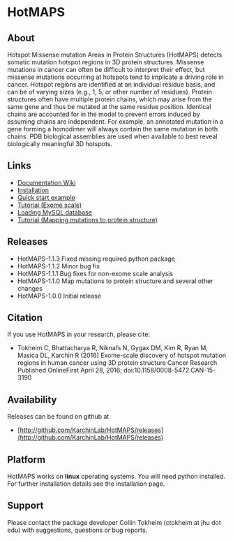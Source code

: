 # HotMAPS

## About

Hotspot Missense mutation Areas in Protein Structures (HotMAPS) detects somatic mutation hotspot regions in 3D protein structures. Missense mutations in cancer can often be difficult to interpret their effect, but missense mutations occurring at hotspots tend to implicate a driving role in cancer. Hotspot regions are identified at an individual residue basis, and can be of varying sizes (e.g., 1, 5, or other number of residues). Protein structures often have multiple protein chains, which may arise from the same gene and thus be mutated at the same residue position. Identical chains are accounted for in the model to prevent errors induced by assuming chains are independent. For example, an annotated mutation in a gene forming a homodimer will always contain the same mutation in both chains. PDB biological assemblies are used when available to best reveal biologically meaningful 3D hotspots.

## Links

* [Documentation Wiki](http://github.com/KarchinLab/HotMAPS/wiki/Home)
* [Installation](http://github.com/KarchinLab/HotMAPS/wiki/Installation)
* <a href="http://github.com/KarchinLab/HotMAPS/wiki/Quick-start">Quick start example</a>
* <a href="http://github.com/KarchinLab/HotMAPS/wiki/Tutorial-(Exome-scale)">Tutorial (Exome scale)</a>
* <a href="http://github.com/KarchinLab/HotMAPS/wiki/MySQL-database">Loading MySQL database</a>
* <a href="http://github.com/KarchinLab/HotMAPS/wiki/Tutorial-(Mapping-mutations)">Tutorial (Mapping mutations to protein structure)</a>

## Releases

* HotMAPS-1.1.3 Fixed missing required python package
* HotMAPS-1.1.2 Minor bug fix
* HotMAPS-1.1.1 Bug fixes for non-exome scale analysis
* HotMAPS-1.1.0 Map mutations to protein structure and several other changes
* HotMAPS-1.0.0 Initial release

## Citation

If you use HotMAPS in your research, please cite:

* Tokheim C, Bhattacharya R, Niknafs N, Gygax DM, Kim R, Ryan M, Masica DL, Karchin R (2016) Exome-scale discovery of hotspot mutation regions in human cancer using 3D protein structure Cancer Research Published OnlineFirst April 28, 2016; doi:10.1158/0008-5472.CAN-15-3190

## Availability

Releases can be found on github at

* [http://github.com/KarchinLab/HotMAPS/releases](http://github.com/KarchinLab/HotMAPS/releases)

## Platform

HotMAPS works on **linux** operating systems. You will need python installed. For further installation details see the installation page.

## Support

Please contact the package developer Collin Tokheim (ctokheim at jhu dot edu) with suggestions, questions or bug reports.
